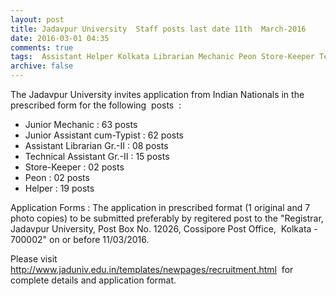 ```yaml
---
layout: post
title: Jadavpur University  Staff posts last date 11th  March-2016   
date: 2016-03-01 04:35
comments: true
tags:  Assistant Helper Kolkata Librarian Mechanic Peon Store-Keeper Technical Typist University 
archive: false
---
```

The Jadavpur University invites application from Indian Nationals in the prescribed form for the following  posts  :

- Junior Mechanic : 63 posts
- Junior Assistant cum-Typist : 62 posts
- Assistant Librarian Gr.-II : 08 posts
- Technical Assistant Gr.-II : 15 posts
- Store-Keeper : 02 posts
- Peon : 02 posts
- Helper : 19 posts


Application Forms : The application in prescribed format (1 original and 7 photo copies) to be submitted preferably by regitered post to the "Registrar, Jadavpur University, Post Box No. 12026, Cossipore Post Office,  Kolkata - 700002" on or before 11/03/2016. 


Please visit <http://www.jaduniv.edu.in/templates/newpages/recruitment.html>  for complete details and application format.
